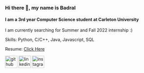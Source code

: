 ### Hi there 👋, my name is Badral
#### I am a 3rd year Computer Science student at Carleton University
I am currently searching for Summer and Fall 2022 internship :)

Skills: Python, C/C++, Java, Javascript, SQL

Resume: [Click Here](https://github.com/badral-kh/resume/raw/main/Badral_Khurelbaatar_Resume.pdf)


[<img src='https://cdn.jsdelivr.net/npm/simple-icons@3.0.1/icons/github.svg' alt='github' height='40'>](https://github.com/badral-kh)  [<img src='https://cdn.jsdelivr.net/npm/simple-icons@3.0.1/icons/linkedin.svg' alt='linkedin'  height='40'>](https://www.linkedin.com/in/badral/)  [<img src='https://www.iconfinder.com/icons/5296765/camera_instagram_instagram_logo_icon' alt='instagram'  height='40'>](https://www.instagram.com/badral0318/)  






